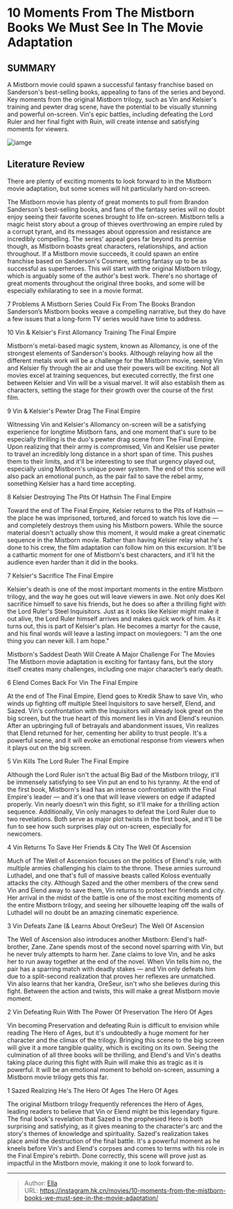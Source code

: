 # 10 Moments From The Mistborn Books We Must See In The Movie Adaptation


## SUMMARY 


 A 
Mistborn 
movie could spawn a successful fantasy franchise based on Sanderson&#39;s best-selling books, appealing to fans of the series and beyond. 
 Key moments from the original 
Mistborn 
trilogy, such as Vin and Kelsier&#39;s training and pewter drag scene, have the potential to be visually stunning and powerful on-screen. 
 Vin&#39;s epic battles, including defeating the Lord Ruler and her final fight with Ruin, will create intense and satisfying moments for viewers. 

![iamge](https://static1.srcdn.com/wordpress/wp-content/uploads/2024/01/mistborn-moments-want-to-see-movie.jpg)

## Literature Review

There are plenty of exciting moments to look forward to in the Mistborn movie adaptation, but some scenes will hit particularly hard on-screen.




The Mistborn movie has plenty of great moments to pull from Brandon Sanderson&#39;s best-selling books, and fans of the fantasy series will no doubt enjoy seeing their favorite scenes brought to life on-screen. Mistborn tells a magic heist story about a group of thieves overthrowing an empire ruled by a corrupt tyrant, and its messages about oppression and resistance are incredibly compelling. The series&#39; appeal goes far beyond its premise though, as Mistborn boasts great characters, relationships, and action throughout.
If a Mistborn movie succeeds, it could spawn an entire franchise based on Sanderson&#39;s Cosmere, setting fantasy up to be as successful as superheroes. This will start with the original Mistborn trilogy, which is arguably some of the author&#39;s best work. There&#39;s no shortage of great moments throughout the original three books, and some will be especially exhilarating to see in a movie format.
            
 
 7 Problems A Mistborn Series Could Fix From The Books 
Brandon Sanderson’s Mistborn books weave a compelling narrative, but they do have a few issues that a long-form TV series would have time to address.












 








 10  Vin &amp; Kelsier&#39;s First Allomancy Training 
The Final Empire
        

Mistborn&#39;s metal-based magic system, known as Allomancy, is one of the strongest elements of Sanderson&#39;s books. Although relaying how all the different metals work will be a challenge for the Mistborn movie, seeing Vin and Kelsier fly through the air and use their powers will be exciting. Not all movies excel at training sequences, but executed correctly, the first one between Kelsier and Vin will be a visual marvel. It will also establish them as characters, setting the stage for their growth over the course of the first film.





 9  Vin &amp; Kelsier&#39;s Pewter Drag 
The Final Empire
        

Witnessing Vin and Kelsier&#39;s Allomancy on-screen will be a satisfying experience for longtime Mistborn fans, and one moment that&#39;s sure to be especially thrilling is the duo&#39;s pewter drag scene from The Final Empire. Upon realizing that their army is compromised, Vin and Kelsier use pewter to travel an incredibly long distance in a short span of time. This pushes them to their limits, and it&#39;ll be interesting to see that urgency played out, especially using Mistborn&#39;s unique power system. The end of this scene will also pack an emotional punch, as the pair fail to save the rebel army, something Kelsier has a hard time accepting.





 8  Kelsier Destroying The Pits Of Hathsin 
The Final Empire
        

Toward the end of The Final Empire, Kelsier returns to the Pits of Hathsin — the place he was imprisoned, tortured, and forced to watch his love die — and completely destroys them using his Mistborn powers. While the source material doesn&#39;t actually show this moment, it would make a great cinematic sequence in the Mistborn movie. Rather than having Kelsier relay what he&#39;s done to his crew, the film adaptation can follow him on this excursion. It&#39;ll be a cathartic moment for one of Mistborn&#39;s best characters, and it&#39;ll hit the audience even harder than it did in the books.





 7  Kelsier&#39;s Sacrifice 
The Final Empire
        

Kelsier&#39;s death is one of the most important moments in the entire Mistborn trilogy, and the way he goes out will leave viewers in awe. Not only does Kel sacrifice himself to save his friends, but he does so after a thrilling fight with the Lord Ruler&#39;s Steel Inquisitors. Just as it looks like Kelsier might make it out alive, the Lord Ruler himself arrives and makes quick work of him. As it turns out, this is part of Kelsier&#39;s plan. He becomes a martyr for the cause, and his final words will leave a lasting impact on moviegoers: &#34;I am the one thing you can never kill. I am hope.&#34;
            
 
 Mistborn&#39;s Saddest Death Will Create A Major Challenge For The Movies 
The Mistborn movie adaptation is exciting for fantasy fans, but the story itself creates many challenges, including one major character’s early death.








 6  Elend Comes Back For Vin 
The Final Empire
        

At the end of The Final Empire, Elend goes to Kredik Shaw to save Vin, who winds up fighting off multiple Steel Inquisitors to save herself, Elend, and Sazed. Vin&#39;s confrontation with the Inquisitors will already look great on the big screen, but the true heart of this moment lies in Vin and Elend&#39;s reunion. After an upbringing full of betrayals and abandonment issues, Vin realizes that Elend returned for her, cementing her ability to trust people. It&#39;s a powerful scene, and it will evoke an emotional response from viewers when it plays out on the big screen.





 5  Vin Kills The Lord Ruler 
The Final Empire
        

Although the Lord Ruler isn&#39;t the actual Big Bad of the Mistborn trilogy, it&#39;ll be immensely satisfying to see Vin put an end to his tyranny. At the end of the first book, Mistborn&#39;s lead has an intense confrontation with the Final Empire&#39;s leader — and it&#39;s one that will leave viewers on edge if adapted properly. Vin nearly doesn&#39;t win this fight, so it&#39;ll make for a thrilling action sequence. Additionally, Vin only manages to defeat the Lord Ruler due to two revelations. Both serve as major plot twists in the first book, and it&#39;ll be fun to see how such surprises play out on-screen, especially for newcomers.





 4  Vin Returns To Save Her Friends &amp; City 
The Well Of Ascension
        

Much of The Well of Ascension focuses on the politics of Elend&#39;s rule, with multiple armies challenging his claim to the throne. These armies surround Luthadel, and one that&#39;s full of massive beasts called Koloss eventually attacks the city. Although Sazed and the other members of the crew send Vin and Elend away to save them, Vin returns to protect her friends and city. Her arrival in the midst of the battle is one of the most exciting moments of the entire Mistborn trilogy, and seeing her silhouette leaping off the walls of Luthadel will no doubt be an amazing cinematic experience.





 3  Vin Defeats Zane (&amp; Learns About OreSeur) 
The Well Of Ascension
        

The Well of Ascension also introduces another Mistborn: Elend&#39;s half-brother, Zane. Zane spends most of the second novel sparring with Vin, but he never truly attempts to harm her. Zane claims to love Vin, and he asks her to run away together at the end of the novel. When Vin tells him no, the pair has a sparring match with deadly stakes — and Vin only defeats him due to a split-second realization that proves her reflexes are unmatched. Vin also learns that her kandra, OreSeur, isn&#39;t who she believes during this fight. Between the action and twists, this will make a great Mistborn movie moment.





 2  Vin Defeating Ruin With The Power Of Preservation 
The Hero Of Ages
        

Vin becoming Preservation and defeating Ruin is difficult to envision while reading The Hero of Ages, but it&#39;s undoubtedly a huge moment for her character and the climax of the trilogy. Bringing this scene to the big screen will give it a more tangible quality, which is exciting on its own. Seeing the culmination of all three books will be thrilling, and Elend&#39;s and Vin&#39;s deaths taking place during this fight with Ruin will make this as tragic as it is powerful. It will be an emotional moment to behold on-screen, assuming a Mistborn movie trilogy gets this far.





 1  Sazed Realizing He&#39;s The Hero Of Ages 
The Hero Of Ages
        

The original Mistborn trilogy frequently references the Hero of Ages, leading readers to believe that Vin or Elend might be this legendary figure. The final book&#39;s revelation that Sazed is the prophesied Hero is both surprising and satisfying, as it gives meaning to the character&#39;s arc and the story&#39;s themes of knowledge and spirituality. Sazed&#39;s realization takes place amid the destruction of the final battle. It&#39;s a powerful moment as he kneels before Vin&#39;s and Elend&#39;s corpses and comes to terms with his role in the Final Empire&#39;s rebirth. Done correctly, this scene will prove just as impactful in the Mistborn movie, making it one to look forward to. 

---

> Author: [Ella](https://instagram.hk.cn/)  
> URL: https://instagram.hk.cn/movies/10-moments-from-the-mistborn-books-we-must-see-in-the-movie-adaptation/  

